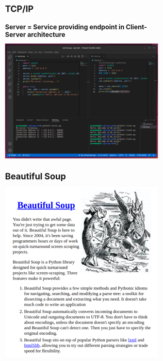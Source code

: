 # TCP/IP

## Server = Service providing endpoint in Client-Server architecture

![client server](client-server.png)

# Beautiful Soup

![beautiful soup](beautiful-soup.png)